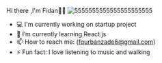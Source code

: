  Hi there ,I'm Fidan✋🏻
![5555555555555555555555](https://user-images.githubusercontent.com/64769586/91036756-f4453000-e618-11ea-949f-19f460349aa9.jpg)

 
- 💻 I'm currently working on startup project                                                                            
- 🌱 I’m currently learning React.js
- 📫 How to reach me: (fqurbanzade6@gmail.com)                 
- ⚡ Fun fact: I love listening to music and walking


